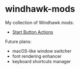 # windhawk-mods

My collection of Windhawk mods:

- [Start Button Actions](https://github.com/Asteski/windhawk-mods/blob/main/mods/asteski-start-button-actions.wh.cpp)

Future plans:

- macOS-like window switcher 
- font rendering enhancer
- keyboard shortcuts manager